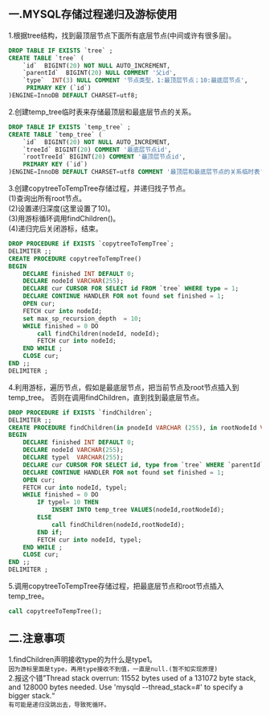 一.MYSQL存储过程递归及游标使用
------
1.根据tree结构，找到最顶层节点下面所有底层节点(中间或许有很多层)。
```sql
DROP TABLE IF EXISTS `tree` ;
CREATE TABLE `tree` (
    `id`  BIGINT(20) NOT NULL AUTO_INCREMENT,
    `parentId`  BIGINT(20) NULL COMMENT '父id', 
    `type`  INT(3) NULL COMMENT '节点类型，1:最顶层节点；10:最底层节点', 
     PRIMARY KEY (`id`)
)ENGINE=InnoDB DEFAULT CHARSET=utf8;
```
2.创建temp_tree临时表来存储最顶层和最底层节点的关系。
```sql
DROP TABLE IF EXISTS `temp_tree` ;
CREATE TABLE `temp_tree` (
    `id`  BIGINT(20) NOT NULL AUTO_INCREMENT, 
    `treeId` BIGINT(20) COMMENT '最底层节点id', 
    `rootTreeId` BIGINT(20) COMMENT '最顶层节点id', 
    PRIMARY KEY (`id`)
)ENGINE=InnoDB DEFAULT CHARSET=utf8 COMMENT '最顶层和最底层节点的关系临时表';
```
3.创建copytreeToTempTree存储过程，并递归找子节点。  
(1)查询出所有root节点。  
(2)设置递归深度(这里设置了10)。  
(3)用游标循环调用findChildren()。  
(4)递归完后关闭游标，结束。  
``` sql
DROP PROCEDURE if EXISTS `copytreeToTempTree`;
DELIMITER ;;
CREATE PROCEDURE copytreeToTempTree()
BEGIN
	DECLARE finished INT DEFAULT 0;
	DECLARE nodeId VARCHAR(255);
	DECLARE cur CURSOR FOR SELECT id FROM `tree` WHERE type = 1;
	DECLARE CONTINUE HANDLER FOR not found set finished = 1;
	OPEN cur;
	FETCH cur into nodeId;
	set max_sp_recursion_depth  = 10;
	WHILE finished = 0 DO
		call findChildren(nodeId, nodeId);
		FETCH cur into nodeId;
	END WHILE ;
	CLOSE cur;
END ;;
DELIMITER ;
```
4.利用游标，遍历节点，假如是最底层节点，把当前节点及root节点插入到temp_tree。
  否则在调用findChildren，直到找到最底层节点。
```sql
DROP PROCEDURE if EXISTS `findChildren`;
DELIMITER ;;
CREATE PROCEDURE findChildren(in pnodeId VARCHAR (255), in rootNodeId VARCHAR(255))
BEGIN
	DECLARE finished INT DEFAULT 0;
	DECLARE nodeId VARCHAR(255);
	DECLARE typel  VARCHAR(255);
	DECLARE cur CURSOR FOR SELECT id, type from `tree` WHERE `parentId` = pnodeId;
	DECLARE CONTINUE HANDLER FOR not found set finished = 1;
	OPEN cur;
	FETCH cur into nodeId, typel;
	WHILE finished = 0 DO
		IF typel= 10 THEN
			INSERT INTO temp_tree VALUES(nodeId,rootNodeId);
		ELSE
			call findChildren(nodeId,rootNodeId);
		END if;
		FETCH cur into nodeId, typel;
	END WHILE ;
	CLOSE cur;
END ;;
DELIMITER ;
```
5.调用copytreeToTempTree存储过程，把最底层节点和root节点插入temp_tree。
```sql
call copytreeToTempTree();
```
二.注意事项
-------
1.findChildren声明接收type的为什么是type1。  
  `因为游标里面是type，再用type接收不到值，一直是null.(暂不知实现原理)`  
2.报这个错”Thread stack overrun:  11552 bytes used of a 131072 byte stack, and 128000 bytes needed.  Use 'mysqld --thread_stack=#' to specify a bigger stack.“  
  `有可能是递归没跳出去，导致死循环。` 
